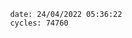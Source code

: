 

                date: 24/04/2022 05:36:22
                cycles: 74760

                         